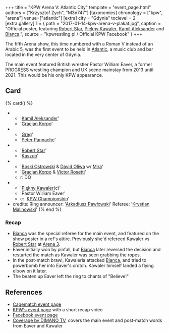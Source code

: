 +++
title = "KPW Arena V: Atlantic City"
template = "event_page.html"
authors = ["Krzysztof Zych", "M3n747"]
[taxonomies]
chronology = ["kpw", "arena"]
venue=["atlantic"]
[extra]
city = "Gdynia"
toclevel = 2
[extra.gallery]
1 = { path = "2017-01-14-kpw-arena-v-plakat.jpg", caption = "Official poster, featuring [Robert Star](@/w/robert-star.md), [Piękny Kawaler](@/w/piekny-kawaler.md), [Kamil Aleksander](@/w/kamil-aleksander.md) and [Bianca](@/w/bianca.md).", source = "kpwrestling.pl / Official KPW Facebook" }
+++

The fifth Arena show, this time numbered with a Roman V instead of an Arabic 5, was the first event to be held in [Atlantic](@/v/atlantic-nh-gdynia.md), a music club and bar located in the very center of Gdynia.

The main event featured British wrestler Pastor William Eaver, a former PROGRESS wrestling champion and UK scene mainstay from 2013 until 2021. This would be his only KPW appearance.

## Card

{% card() %}
- - '[Kamil Aleksander](@/w/kamil-aleksander.md)'
  - '[Gracjan Korpo](@/w/gracjan-korpo.md)'
- - '[Greg](@/w/greg.md)'
  - '[Peter Pannache](@/w/peter-pannache.md)'
- - '[Robert Star](@/w/robert-star.md)'
  - '[Kaszub](@/w/kaszub.md)'
- - '[Boski Ostrowski](@/w/ostrowski.md) & [David Oliwa](@/w/david-oliwa.md) w/ [Mira](@/w/mira.md)'
  - '[Gracjan Korpo](@/w/gracjan-korpo.md) & [Victor Rosetti](@/w/rosetti.md)'
  - r: DQ
- - '[Piękny Kawaler](@/w/piekny-kawaler.md)(c)'
  - 'Pastor William Eaver'
  - c: '[KPW Championship](@/c/kpw-championship.md)'
- credits:
    Ring announcer: '[Arkadiusz Pawłowski](@/w/pan-pawlowski.md)'
    Referee: '[Krystian Malinowski](@/w/krystian-malinowski.md)'
{% end %}

### Recap

* [Bianca](@/w/bianca.md) was the special referee for the main event, and featured on the show poster in a ref's attire. Previously she'd refereed Kawaler vs [Robert Star](@/w/robert-star.md) at [Arena 3](@/e/kpw/2016-06-11-kpw-arena-3.md).
* Eaver initially won by pinfall, but [Bianca](@/w/bianca.md) later reversed the decision and restarted the match as Kawaler was seen grabbing the ropes.
* In the post-match brawl, Kawaleria attacked [Bianca](@/w/bianca.md), and tried to powerbomb her into Eaver's crotch. Kawaler himself landed a flying elbow on it later.
* The beaten up Eaver left the ring to chants of "Believe!"

## References

* [Cagematch event page](https://www.cagematch.net/?id=1&nr=169387)
* [KPW's event page](https://kpwrestling.pl/events/kpw-arena-v/) with a short recap video
* [Facebook event page](https://www.facebook.com/events/320616958337738/)
* [Coverage by DIMANO TV](https://www.youtube.com/watch?v=LPisUPKX0vM), covers the main event and post-match words from Eaver and Kawaler
